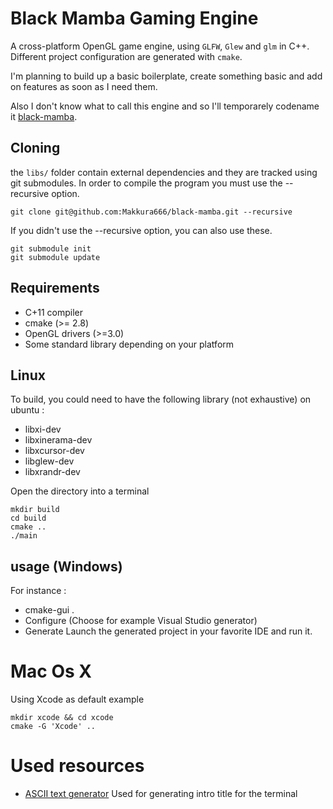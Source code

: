 # Black Mamba Gaming Engine
A cross-platform OpenGL game engine, using `GLFW`, `Glew` and `glm` in C++.
Different project configuration are generated with `cmake`.

I'm planning to build up a basic boilerplate, create something basic and add on features as soon as I need them.

Also I don't know what to call this engine and so I'll temporarely codename it [black-mamba](https://s-media-cache-ak0.pinimg.com/736x/24/b5/e6/24b5e61f6c7a88a828638d2769eaeb9b.jpg).

## Cloning
the `libs/` folder contain external dependencies and they are tracked using git submodules. In order to compile the program you must use the --recursive option.
```
git clone git@github.com:Makkura666/black-mamba.git --recursive
```
If you didn't use the --recursive option, you can also use these.
```
git submodule init
git submodule update
```

##  Requirements
* C+11 compiler
* cmake (>= 2.8)
* OpenGL drivers (>=3.0)
* Some standard library depending on your platform

## Linux 
To build, you could need to have the following library (not exhaustive) on ubuntu :
* libxi-dev
* libxinerama-dev
* libxcursor-dev
* libglew-dev
* libxrandr-dev

Open the directory into a terminal
```
mkdir build
cd build
cmake ..
./main
```

## usage (Windows)
For instance :
* cmake-gui .
* Configure (Choose for example Visual Studio generator)
* Generate
Launch the generated project in your favorite IDE and run it.


# Mac Os X
Using Xcode as default example
```
mkdir xcode && cd xcode
cmake -G 'Xcode' ..
```

# Used resources
* [ASCII text generator](http://patorjk.com/software/taag/)
Used for generating intro title for the terminal